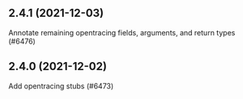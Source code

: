 ## 2.4.1 (2021-12-03)

Annotate remaining opentracing fields, arguments, and return types (#6476)

## 2.4.0 (2021-12-02)

Add opentracing stubs (#6473)

